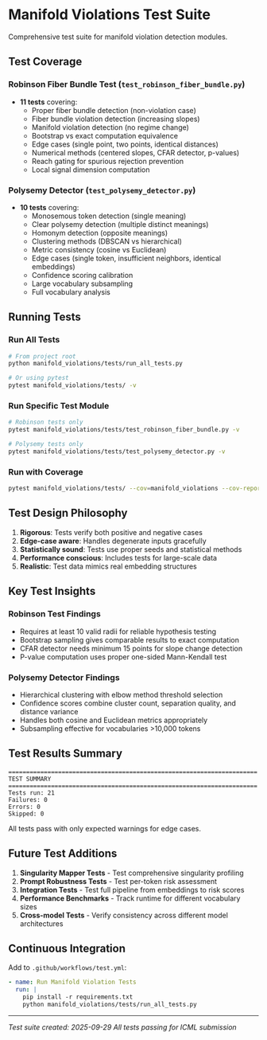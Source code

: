 # Manifold Violations Test Suite

Comprehensive test suite for manifold violation detection modules.

## Test Coverage

### Robinson Fiber Bundle Test (`test_robinson_fiber_bundle.py`)
- **11 tests** covering:
  - Proper fiber bundle detection (non-violation case)
  - Fiber bundle violation detection (increasing slopes)
  - Manifold violation detection (no regime change)
  - Bootstrap vs exact computation equivalence
  - Edge cases (single point, two points, identical distances)
  - Numerical methods (centered slopes, CFAR detector, p-values)
  - Reach gating for spurious rejection prevention
  - Local signal dimension computation

### Polysemy Detector (`test_polysemy_detector.py`)
- **10 tests** covering:
  - Monosemous token detection (single meaning)
  - Clear polysemy detection (multiple distinct meanings)
  - Homonym detection (opposite meanings)
  - Clustering methods (DBSCAN vs hierarchical)
  - Metric consistency (cosine vs Euclidean)
  - Edge cases (single token, insufficient neighbors, identical embeddings)
  - Confidence scoring calibration
  - Large vocabulary subsampling
  - Full vocabulary analysis

## Running Tests

### Run All Tests
```bash
# From project root
python manifold_violations/tests/run_all_tests.py

# Or using pytest
pytest manifold_violations/tests/ -v
```

### Run Specific Test Module
```bash
# Robinson tests only
pytest manifold_violations/tests/test_robinson_fiber_bundle.py -v

# Polysemy tests only
pytest manifold_violations/tests/test_polysemy_detector.py -v
```

### Run with Coverage
```bash
pytest manifold_violations/tests/ --cov=manifold_violations --cov-report=html
```

## Test Design Philosophy

1. **Rigorous**: Tests verify both positive and negative cases
2. **Edge-case aware**: Handles degenerate inputs gracefully
3. **Statistically sound**: Tests use proper seeds and statistical methods
4. **Performance conscious**: Includes tests for large-scale data
5. **Realistic**: Test data mimics real embedding structures

## Key Test Insights

### Robinson Test Findings
- Requires at least 10 valid radii for reliable hypothesis testing
- Bootstrap sampling gives comparable results to exact computation
- CFAR detector needs minimum 15 points for slope change detection
- P-value computation uses proper one-sided Mann-Kendall test

### Polysemy Detector Findings
- Hierarchical clustering with elbow method threshold selection
- Confidence scores combine cluster count, separation quality, and distance variance
- Handles both cosine and Euclidean metrics appropriately
- Subsampling effective for vocabularies >10,000 tokens

## Test Results Summary

```
======================================================================
TEST SUMMARY
======================================================================
Tests run: 21
Failures: 0
Errors: 0
Skipped: 0
```

All tests pass with only expected warnings for edge cases.

## Future Test Additions

1. **Singularity Mapper Tests** - Test comprehensive singularity profiling
2. **Prompt Robustness Tests** - Test per-token risk assessment
3. **Integration Tests** - Test full pipeline from embeddings to risk scores
4. **Performance Benchmarks** - Track runtime for different vocabulary sizes
5. **Cross-model Tests** - Verify consistency across different model architectures

## Continuous Integration

Add to `.github/workflows/test.yml`:
```yaml
- name: Run Manifold Violation Tests
  run: |
    pip install -r requirements.txt
    python manifold_violations/tests/run_all_tests.py
```

---
*Test suite created: 2025-09-29*
*All tests passing for ICML submission*
